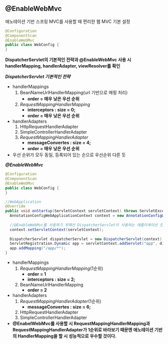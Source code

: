 ## @EnableWebMvc

애노테이션 기반 스프링 MVC를 사용할 때 편리한 웹 MVC 기본 설정

~~~java
@Configuration
@ComponentScan
@EnableWebMvc
public class WebConfig {
}
~~~



**DispatcherServlet의 기본적인 전략과 @EnableWebMvc 사용 시 handlerMapping, handlerAdapter, viewResolver를 확인**

***DispatcherServlet 기본적인 전략***

- handlerMappings
  1. BeanNameUrlHandlerMapping(url 기반으로 매핑 처리)
     - **order = 매우 낮은 우선 순위**
  2. *RequestMappingHandlerMapping*
     - **interceptors : size = 0;**
     - **order = 매우 낮은 우선 순위**
- handlerAdapters
  1. HttpRequestHandlerAdapter
  2. SimpleControllerHandlerAdapter
  3. *RequestMappingHandlerAdapter*
     - **messageConvertes : size = 4;**
     - **order = 매우 낮은 우선 순위**
- 우선 순위가 모두 동일, 등록되어 있는 순으로 우선순위 다른 듯



***@EnableWebMvc***

~~~java
@Configuration
@ComponentScan
@EnableWebMvc
public class WebConfig {
}

//WebApplication
@Override
public void onStartup(ServletContext servletContext) throws ServletException {
  AnnotationConfigWebApplicationContext context = new AnnotationConfigWebApplicationContext();
  
  //@EnableWebMvc를 사용하기 위해선 DispatcherServlet이 사용하는 애플리케이션 컨텍스트의 서블릿 컨텍스트가 설정 되어야 함.
  context.setServletContext(servletContext);
  
  DispatcherServlet dispatcherServlet = new DispatcherServlet(context);
  ServletRegistration.Dynamic app = servletContext.addServlet("app", dispatcherServlet);
  app.addMapping("/app/*");
}
~~~

- handlerMappings
  1. *RequestMappingHandlerMapping*(1순위)
     - **order = 1**
     - **interceptors : size = 2;**
  2. BeanNameUrlHandlerMapping
     - **order = 2**
- handlerAdapters
  1. *RequestMappingHandlerAdapter*(1순위)
     - **messageConvertes : size = 6;**
  2. HttpRequestHandlerAdapter
  3. SimpleControllerHandlerAdapter
- **@EnabelWebMvc를 사용할 시 RequestMappingHandlerMapping과 RequestMappingHandlerAdapter가 1순위로 바라보기 때문엔 애노테이션 기반의 HandlerMapping을 할 시 성능적으로 우수할 것이다.**





